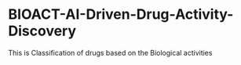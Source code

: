 # BIOACT-AI-Driven-Drug-Activity-Discovery
This is Classification of drugs based on the Biological activities
